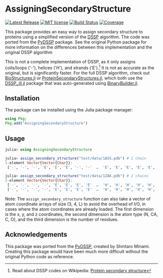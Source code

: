 # AssigningSecondaryStructure

[![Latest Release](https://img.shields.io/github/release/MurrellGroup/AssigningSecondaryStructure.jl.svg)](https://github.com/MurrellGroup/AssigningSecondaryStructure.jl/releases/latest)
[![MIT license](https://img.shields.io/badge/license-MIT-green.svg)](https://opensource.org/license/MIT)
[![Build Status](https://github.com/MurrellGroup/AssigningSecondaryStructure.jl/actions/workflows/CI.yml/badge.svg?branch=main)](https://github.com/MurrellGroup/AssigningSecondaryStructure.jl/actions/workflows/CI.yml?query=branch%3Amain)
[![Coverage](https://codecov.io/gh/MurrellGroup/AssigningSecondaryStructure.jl/branch/main/graph/badge.svg)](https://codecov.io/gh/MurrellGroup/AssigningSecondaryStructure.jl)

This package provides an easy way to assign secondary structure to proteins using a simplified version of the [DSSP](https://swift.cmbi.umcn.nl/gv/dssp/) algorithm. The code was ported from the [PyDSSP](https://github.com/ShintaroMinami/PyDSSP) package. See the original Python package for more information on the differences between this implementation and the original DSSP algorithm

This is not a complete implementation of DSSP, as it only assigns coils/loops ('-'), helices ('H'), and strands ('E').[^1] It is not as accurate as the original, but is significantly faster. For the full DSSP algorithm, check out [BioStructures.jl](https://github.com/BioJulia/BioStructures.jl) or [ProteinSecondaryStructures.jl](https://github.com/m3g/ProteinSecondaryStructures.jl), which both use the [DSSP_jll.jl](https://docs.juliahub.com/General/DSSP_jll/stable/) package that was auto-generated using [BinaryBuilder.jl](https://github.com/JuliaPackaging/BinaryBuilder.jl).

## Installation

The package can be installed using the Julia package manager:

```julia
using Pkg;
Pkg.add("AssigningSecondaryStructure")
```

## Usage

```julia
julia> using AssigningSecondaryStructure

julia> assign_secondary_structure("test/data/1ASS.pdb") # 1 chain
1-element Vector{Vector{Char}}:
 ['-', '-', '-', 'E', 'E', 'E', '-', '-'  …  'E', 'E', 'E', 'E', 'E', '-', '-', '-']

julia> assign_secondary_structure("test/data/1ZAK.pdb") # 2 chains
2-element Vector{Vector{Char}}:
 ['-', '-', '-', '-', 'E', 'E', 'E', 'E'  …  'H', 'H', 'H', 'H', 'H', '-', '-', '-']
 ['-', '-', '-', '-', 'E', 'E', 'E', 'E'  …  'H', 'H', 'H', 'H', 'H', '-', '-', '-']
```

Note: The `assign_secondary_structure` function can also take a vector of atom coordinate arrays of size (3, 4, L) to avoid the overhead of I/O, in cases where the atom coordinates are already loaded. The first dimension is the x, y, and z coordinates, the second dimension is the atom type (N, CA, C, O), and the third dimension is the number of residues.

## Acknowledgements

This package was ported from the [PyDSSP](https://github.com/ShintaroMinami/PyDSSP), created by Shintaro Minami. Creating this package would have been much more difficult without the original Python code as reference.

[^1]: Read about DSSP codes on Wikipedia: [Protein secondary structure](https://en.wikipedia.org/wiki/Protein_secondary_structure#DSSP_classification)